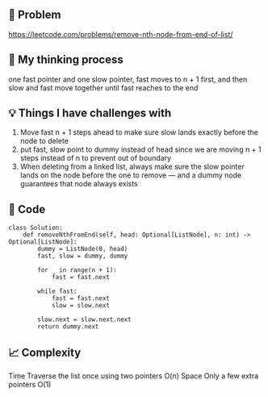## 🧩 Problem
https://leetcode.com/problems/remove-nth-node-from-end-of-list/

## 💭 My thinking process
one fast pointer and one slow pointer, fast moves to n + 1 first, and then slow and fast move together until fast reaches to the end

## 💡 Things I have challenges with
1. Move fast n + 1 steps ahead to make sure slow lands exactly before the node to delete
2. put fast, slow point to dummy instead of head since we are moving n + 1 steps instead of n to prevent out of boundary
3. When deleting from a linked list, always make sure the slow pointer lands on the node before the one to remove — and a dummy node guarantees that node always exists

## 🧠 Code
```
class Solution:
    def removeNthFromEnd(self, head: Optional[ListNode], n: int) -> Optional[ListNode]:
        dummy = ListNode(0, head)
        fast, slow = dummy, dummy

        for _ in range(n + 1):
            fast = fast.next
        
        while fast:
            fast = fast.next
            slow = slow.next
        
        slow.next = slow.next.next
        return dummy.next

```

## 📈 Complexity
Time	Traverse the list once using two pointers	O(n)
Space	Only a few extra pointers	O(1)